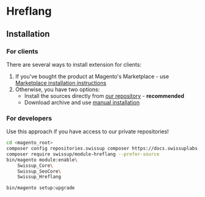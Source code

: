 # Hreflang

## Installation

### For clients

There are several ways to install extension for clients:

 1. If you've bought the product at Magento's Marketplace - use
    [Marketplace installation instructions](https://docs.magento.com/marketplace/user_guide/buyers/install-extension.html)
 2. Otherwise, you have two options:
    - Install the sources directly from [our repository](https://docs.swissuplabs.com/m2/extensions/seo-suite/installation/composer/) - **recommended**
    - Download archive and use [manual installation](https://docs.swissuplabs.com/m2/extensions/seo-suite/installation/manual/)

### For developers

Use this approach if you have access to our private repositories!

```bash
cd <magento_root>
composer config repositories.swissup composer https://docs.swissuplabs.com/packages/
composer require swissup/module-hreflang --prefer-source
bin/magento module:enable\
    Swissup_Core\
    Swissup_SeoCore\
    Swissup_Hreflang

bin/magento setup:upgrade
```
